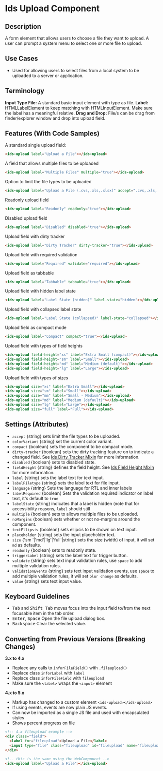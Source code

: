 # Ids Upload Component

## Description

A form element that allows users to choose a file they want to upload. A user can prompt a system menu to select one or more file to upload.

## Use Cases

- Used for allowing users to select files from a local system to be uploaded to a server or application.

## Terminology

**Input Type File:** A standard basic input element with type as file.
**Label:** HTMLLabelElement to keep matching with HTMLInputElement. Make sure the label has a meaningful relative.
**Drag and Drop:** File/s can be drag from finder/explorer window and drop into upload field.

## Features (With Code Samples)

A standard single upload field:

```html
<ids-upload label="Upload a File"></ids-upload>
```

A field that allows multiple files to be uploaded

```html
<ids-upload label="Multiple Files" multiple="true"></ids-upload>
```

Option to limit the file types to be uploaded

```html
<ids-upload label="Upload a File (.cvs,.xls,.xlsx)" accept=".cvs,.xls,.xlsx"></ids-upload>
```

Readonly upload field

```html
<ids-upload label="Readonly" readonly="true"></ids-upload>
```

Disabled upload field

```html
<ids-upload label="Disabled" disabled="true"></ids-upload>
```

Upload field with dirty tracker

```html
<ids-upload label="Dirty Tracker" dirty-tracker="true"></ids-upload>
```

Upload field with required validation

```html
<ids-upload label="Required" validate="required"></ids-upload>
```

Upload field as tabbable

```html
<ids-upload label="Tabbable" tabbable="true"></ids-upload>
```

Upload field with hidden label state

```html
<ids-upload label="Label State (hidden)" label-state="hidden"></ids-upload>
```

Upload field with collapsed label state

```html
<ids-upload label="Label State (collapsed)" label-state="collapsed"></ids-upload>
```

Upload field as compact mode

```html
<ids-upload label="Compact" compact="true"></ids-upload>
```

Upload field with types of field heights

```html
<ids-upload field-height="xs" label="Extra Small (compact)"></ids-upload>
<ids-upload field-height="sm" label="Small"></ids-upload>
<ids-upload field-height="md" label="Medium (default)"></ids-upload>
<ids-upload field-height="lg" label="Large"></ids-upload>
```

Upload field with types of sizes

```html
<ids-upload size="xs" label="Extra Small"></ids-upload>
<ids-upload size="sm" label="Small"></ids-upload>
<ids-upload size="mm" label="Small - Medium"></ids-upload>
<ids-upload size="md" label="Medium (default)"></ids-upload>
<ids-upload size="lg" label="Large"></ids-upload>
<ids-upload size="full" label="Full"></ids-upload>
```

## Settings (Attributes)

- `accept` {string} sets limit the file types to be uploaded.
- `colorVariant` {string} set the current color variant.
- `compact` {boolean} sets the component to be compact mode.
- `dirty-tracker` {boolean} sets the dirty tracking feature on to indicate a changed field. See [Ids Dirty Tracker Mixin](../../mixins/ids-dirty-tracker-mixin/README.md) for more information.
- `disabled` {boolean} sets to disabled state.
- `fieldHeight` {string} defines the field height. See [Ids Field Height Mixin](../../mixins/ids-field-height-mixin/README.md) for more information.
- `label` {string} sets the label text for text input.
- `labelFiletype` {string} sets the label text for file input.
- `language` {string} Sets the language for RTL and inner labels
- `labelRequired` {boolean} Sets the validation required indicator on label text, it's default to `true`
- `labelState` {string} indicates that a label is hidden (note that for accessibility reasons, `label` should still
- `multiple` {boolean} sets to allows multiple files to be uploaded.
- `noMargins` {boolean} sets whether or not no-margins around the component.
- `textEllipsis` {boolean} sets ellipsis to be shown on text input.
- `placeholder` {string} sets the input placeholder text.
- `size` {'sm '|'md'|'lg'|'full'|string} sets the size (width) of input, it will set `md` as defaults.
- `readonly` {boolean} sets to readonly state.
- `triggerLabel` {string} sets the label text for trigger button.
- `validate` {string} sets text input validation rules, use `space` to add multiple validation rules.
- `validationEvents` {string} sets text input validation events, use `space` to add multiple validation rules, it will set `blur change` as defaults.
- `value` {string} sets text input value.

## Keyboard Guidelines

- <kbd>Tab</kbd> and <kbd>Shift Tab</kbd> moves focus into the input field to/from the next focusable item in the tab order.
- <kbd>Enter</kbd>, <kbd>Space</kbd> Open the file upload dialog box.
- <kbd>Backspace</kbd> Clear the selected value.

## Converting from Previous Versions (Breaking Changes)

**3.x to 4.x**

- Replace any calls to `inforFileField()` with `.fileupload()`
- Replace class `inforLabel` with `label`
- Replace class `inforFileField` with `fileupload`
- Make sure the `<label>` wraps the `<input>` element

**4.x to 5.x**

- Markup has changed to a custom element `<ids-upload></ids-upload>`
- If using events, events are now plain JS events.
- Can now be imported as a single JS file and used with encapsulated styles
- Shows percent progress on file

```html
<!-- 4.x fileupload example -->
<div class="field">
  <label for="fileupload">Upload a File</label>
  <input type="file" class="fileupload" id="fileupload" name="fileupload"/>
</div>

<!-- this is the same using the WebComponent -->
<ids-upload label="Upload a File"></ids-upload>
```
